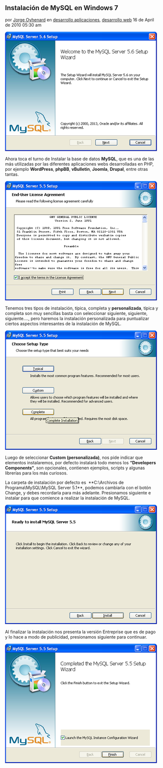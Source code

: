 ## Instalación de MySQL en Windows 7

por [Jorge Oyhenard](http://www.jorgeoyhenard.com/author/elQuique/) en [desarrollo aplicaciones](http://www.jorgeoyhenard.com/articulos/desarrollo-aplicaciones/), [desarrollo web](http://www.jorgeoyhenard.com/articulos/desarollo-web/)
16 de April de 2010 05:30 am

![Setup Wizard](0.png)

Ahora toca el turno de Instalar la base de datos **MySQL**, que es una de las más utilizadas por las diferentes aplicaciones webs desarrolladas en PHP, por ejemplo **WordPress**, **phpBB**, **vBulletin**, **Joomla**, **Drupal**, entre otras tantas.

![Licence Agreement](1.png)

Tenemos tres tipos de instalación, típica, completa y **personalizada**, típica y completa son muy sencillas basta con seleccionar siguiente, siguiente, siguiente…., pero haremos la instalación personalizada para puntualizar ciertos aspectos interesantes de la instalación de MySQL.

![Setup Type](2.png)

Luego de seleccionar **Custom (personalizada)**, nos pide indicar que elementos instalaremos, por defecto instalará todo menos los **“Developers Components“**, son opcionales, contienen ejemplos, scripts y algunas librerías para los más curiosos.

La carpeta de instalación por defecto es  **C:\Archivos de Programa\MySQL\MySQL Server 5.1\**, podemos cambiarla con el botón Change, y debes recordarla para más adelante. Presionamos siguiente e instalar para que comience a realizar la instalación de MySQL.

![Install MySQL Server](3.0.png)

Al finalizar la instalación nos presenta la versión Entreprise que es de pago y lo hace a modo de publicidad, presionamos siguiente para continuar.

![Completed Wizard](4.png)

